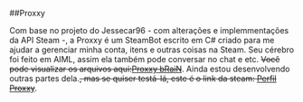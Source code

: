 ##Proxxy

  Com base no projeto do Jessecar96 - com alterações e implemmentações da API Steam -, a Proxxy é um SteamBot escrito em C# criado para me ajudar a gerenciar minha conta, itens  e outras coisas na Steam. Seu cérebro foi feito em AIML, assim ela também pode conversar no chat e etc. ~~Você pode visualizar os arquivos aqui:[Proxxy bRaiN](https://github.com/lucas2109/ProxxyAIML)~~.
  Ainda estou desenvolvendo outras partes dela.~~, mas se quiser testá-lá, este é o link da steam: [Perfil Proxxy](https://steamcommunity.com/id/proxxybot)~~.
